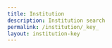 ```yaml
---
title: Institution
description: Institution search
permalink: /institution/_key_
layout: institution-key
---
```

